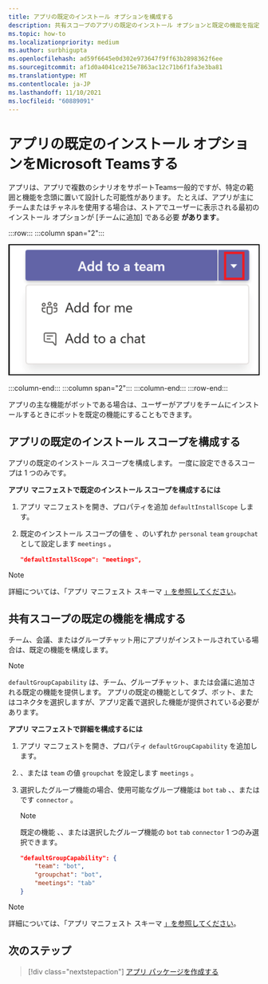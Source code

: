 ```yaml
---
title: アプリの既定のインストール オプションを構成する
description: 共有スコープのアプリの既定のインストール オプションと既定の機能を指定する方法について説明します。
ms.topic: how-to
ms.localizationpriority: medium
ms.author: surbhigupta
ms.openlocfilehash: ad59f6645e0d302e973647f9ff63b2898362f6ee
ms.sourcegitcommit: af1d0a4041ce215e7863ac12c71b6f1fa3e3ba81
ms.translationtype: MT
ms.contentlocale: ja-JP
ms.lasthandoff: 11/10/2021
ms.locfileid: "60889091"
---
```

# <a name="configure-default-install-options-for-your-microsoft-teams-app"></a>アプリの既定のインストール オプションをMicrosoft Teamsする

アプリは、アプリで複数のシナリオをサポートTeams一般的ですが、特定の範囲と機能を念頭に置いて設計した可能性があります。 たとえば、アプリが主にチームまたはチャネルを使用する場合は、ストアでユーザーに表示される最初のインストール オプションが [チームに追加] である必要 **があります**。

:::row:::
   :::column span="2":::

![アプリのドロップダウンの例を追加する](../../assets/images/compose-extensions/addanapp.png)

   :::column-end:::
   :::column span="2":::
   :::column-end:::
:::row-end:::

アプリの主な機能がボットである場合は、ユーザーがアプリをチームにインストールするときにボットを既定の機能にすることもできます。

## <a name="configure-your-apps-default-install-scope"></a>アプリの既定のインストール スコープを構成する

アプリの既定のインストール スコープを構成します。 一度に設定できるスコープは 1 つのみです。

**アプリ マニフェストで既定のインストール スコープを構成するには**

1. アプリ マニフェストを開き、プロパティを追加 `defaultInstallScope` します。
2. 既定のインストール スコープの値を 、のいずれか `personal` `team` `groupchat` として設定します `meetings` 。

    ```json
    "defaultInstallScope": "meetings",
    ```

> [!NOTE]
> 詳細については、「アプリ マニフェスト スキーマ [」を参照してください](~/resources/schema/manifest-schema.md)。

## <a name="configure-the-default-capability-for-shared-scopes"></a>共有スコープの既定の機能を構成する

チーム、会議、またはグループチャット用にアプリがインストールされている場合は、既定の機能を構成します。

> [!NOTE]
> `defaultGroupCapability` は、チーム、グループチャット、または会議に追加される既定の機能を提供します。 アプリの既定の機能としてタブ、ボット、またはコネクタを選択しますが、アプリ定義で選択した機能が提供されている必要があります。

**アプリ マニフェストで詳細を構成するには**

1. アプリ マニフェストを開き、プロパティ `defaultGroupCapability` を追加します。
2. 、または `team` の値 `groupchat` を設定します `meetings` 。
3. 選択したグループ機能の場合、使用可能なグループ機能は `bot` `tab` 、、またはです `connector` 。 

    > [!NOTE]
    > 既定の機能 、、または選択したグループ機能の `bot` `tab` `connector` 1 つのみ選択できます。

    ```json
    "defaultGroupCapability": {
        "team": "bot",
        "groupchat": "bot",
        "meetings": "tab"
    }
    ```

> [!NOTE]
> 詳細については、「アプリ マニフェスト スキーマ [」を参照してください](~/resources/schema/manifest-schema.md)。

## <a name="next-step"></a>次のステップ

> [!div class="nextstepaction"]
> [アプリ パッケージを作成する](~/concepts/build-and-test/apps-package.md)
